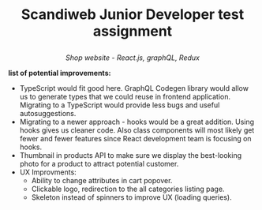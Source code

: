 # <p align="center">Scandiweb Junior Developer test assignment</p1>

<p align="center"><em>Shop website - React.js, graphQL, Redux</em><br>


**list of potential improvements:**

- TypeScript would fit good here. GraphQL Codegen library would allow us to generate types that we could reuse in frontend application. Migrating to a TypeScript would provide less bugs and useful autosuggestions.
- Migrating to a newer approach - hooks would be a great addition. Using hooks gives us cleaner code. Also class components will most likely get fewer and fewer features since React development team is focusing on hooks.
- Thumbnail in products API to make sure we display the best-looking photo for a product to attract potential customer.
- UX Improvments:
    - Ability to change attributes in cart popover.
    - Clickable logo, redirection to the all categories listing page.
    - Skeleton instead of spinners to improve UX (loading queries).
